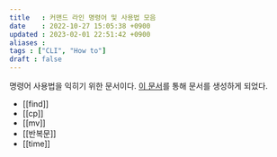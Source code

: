 ```yaml
---
title   : 커맨드 라인 명령어 및 사용법 모음 
date    : 2022-10-27 15:05:38 +0900
updated : 2023-02-01 22:51:42 +0900
aliases : 
tags : ["CLI", "How to"]
draft : false
---
```


명령어 사용법을 익히기 위한 문서이다.
[이 문서](https://johngrib.github.io/wiki/my-mac-os-terminal/#%EB%AA%85%EB%A0%B9%EC%96%B4-%EC%82%AC%EC%9A%A9%EB%B2%95%EC%9D%84-%EA%B2%80%EC%83%89%ED%95%98%EB%8A%94-%EB%B0%A9%EB%B2%95%EC%9D%84-%EC%9D%B5%ED%9E%8C%EB%8B%A4)를 통해 문서를 생성하게 되었다.

- [[find]]
- [[cp]]
- [[mv]]
- [[반복문]]
- [[time]]
